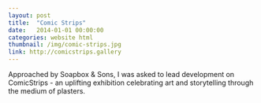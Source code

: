 ```yaml
---
layout: post
title:  "Comic Strips"
date:   2014-01-01 00:00:00
categories: website html
thumbnail: /img/comic-strips.jpg
link: http://comicstrips.gallery
---
```


Approached by Soapbox & Sons, I was asked to lead development on ComicStrips - an uplifting exhibition celebrating art and storytelling through the medium of plasters.
